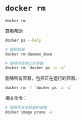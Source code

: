# `docker rm`

`docker rm`

查看帮助

```bash
docker ps --help
```

```bash
# 删除容器
docker rm daemon_dave

# 删除所有停止的容器
docker rm `docker ps -a -q`
```

删除所有容器，包括正在运行的容器。

```bash
docker rm -f `docker ps -a -q`
```

相关命令：

```bash
# 删除所有未挂载的镜像
docker image prune -a
```
